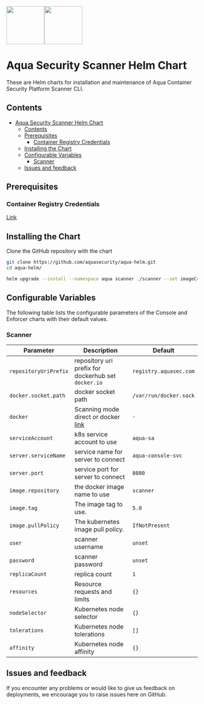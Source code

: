 <img src="https://avatars3.githubusercontent.com/u/12783832?s=200&v=4" height="100" width="100" /><img src="https://avatars3.githubusercontent.com/u/15859888?s=200&v=4" width="100" height="100"/>

# Aqua Security Scanner Helm Chart

These are Helm charts for installation and maintenance of Aqua Container Security Platform Scanner CLI.

## Contents

- [Aqua Security Scanner Helm Chart](#aqua-security-scanner-helm-chart)
  - [Contents](#contents)
  - [Prerequisites](#prerequisites)
    - [Container Registry Credentials](#container-registry-credentials)
  - [Installing the Chart](#installing-the-chart)
  - [Configurable Variables](#configurable-variables)
    - [Scanner](#scanner)
  - [Issues and feedback](#issues-and-feedback)

## Prerequisites

### Container Registry Credentials

[Link](../docs/imagepullsecret.md)

## Installing the Chart

Clone the GitHub repository with the chart

```bash
git clone https://github.com/aquasecurity/aqua-helm.git
cd aqua-helm/
```

```bash
helm upgrade --install --namespace aqua scanner ./scanner --set imageCredentials.username=<>,imageCredentials.password=<>
```

## Configurable Variables

The following table lists the configurable parameters of the Console and Enforcer charts with their default values.

### Scanner

Parameter | Description | Default
--------- | ----------- | -------
`repositoryUriPrefix` | repository uri prefix for dockerhub set `docker.io` | `registry.aquasec.com`
`docker.socket.path` | docker socket path | `/var/run/docker.sock`
`docker` | Scanning mode direct or docker [link](https://docs.aquasec.com/docs/scanning-mode#default-scanning-mode) | `-`
`serviceAccount` | k8s service account to use | `aqua-sa`
`server.serviceName` | service name for server to connect | `aqua-console-svc`
`server.port` | service port for server to connect | `8080`
`image.repository` | the docker image name to use | `scanner`
`image.tag` | The image tag to use. | `5.0`
`image.pullPolicy` | The kubernetes image pull policy. | `IfNotPresent`
`user` | scanner username | `unset`
`password` | scanner password | `unset`
`replicaCount` | replica count | `1`
`resources` |	Resource requests and limits | `{}`
`nodeSelector` |	Kubernetes node selector	| `{}`
`tolerations` |	Kubernetes node tolerations	| `[]`
`affinity` |	Kubernetes node affinity | `{}`

## Issues and feedback

If you encounter any problems or would like to give us feedback on deployments, we encourage you to raise issues here on GitHub.
